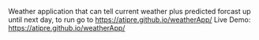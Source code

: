 Weather application that can tell current weather plus predicted forcast up until next day, to run go to https://atipre.github.io/weatherApp/
Live Demo: https://atipre.github.io/weatherApp/
